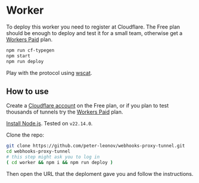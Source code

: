 # Worker

To deploy this worker you need to register at Cloudflare. The Free plan should be enough to deploy and test it for a small team, otherwise get a [Workers Paid](https://developers.cloudflare.com/workers/platform/pricing/) plan.

```bash
npm run cf-typegen
npm start
npm run deploy
```

Play with the protocol using [wscat](https://github.com/websockets/wscat).

## How to use

Create a [Cloudflare account](https://www.cloudflare.com/) on the Free plan, or if you plan to test thousands of tunnels try the [Workers Paid](https://developers.cloudflare.com/workers/platform/pricing/) plan.

[Install Node.js](https://nodejs.org/en/download). Tested on `v22.14.0`.

Clone the repo:

```bash
git clone https://github.com/peter-leonov/webhooks-proxy-tunnel.git
cd webhooks-proxy-tunnel
# this step might ask you to log in
( cd worker && npm i && npm run deploy )
```

Then open the URL that the deploment gave you and follow the instructions.
